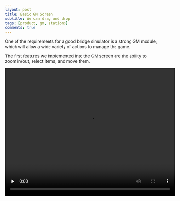 ```yaml
---
layout: post
title: Basic GM Screen
subtitle: We can drag and drop
tags: [product, gm, stations]
comments: true
---
```


One of the requirements for a good bridge simulator is a strong GM module, which will allow a wide variety of actions to manage the game.

The first features we implemented into the GM screen are the ability to zoom in/out, select items, and move them. 

<video preload="none"  width="560" height="420" controls >
    <source src="/assets/img/GM-Peek.webm" type='video/webm'>
</video>